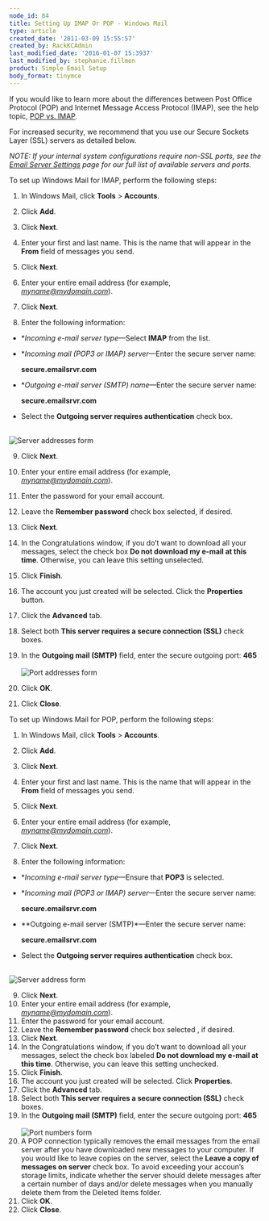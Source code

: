```yaml
---
node_id: 84
title: Setting Up IMAP Or POP - Windows Mail
type: article
created_date: '2011-03-09 15:55:57'
created_by: RackKCAdmin
last_modified_date: '2016-01-07 15:3937'
last_modified_by: stephanie.fillmon
product: Simple Email Setup
body_format: tinymce
---
```


If you would like to learn more about the differences between Post
Office Protocol (POP) and Internet Message Access Protocol (IMAP), see
the help topic, [POP vs.
IMAP](http://www.rackspace.com/knowledge_center/article/imap-and-pop-mail-protocol-comparison).

For increased security, we recommend that you use our Secure Sockets
Layer (SSL) servers as detailed below.

*NOTE: If your internal system configurations require non-SSL ports, see
the [Email Server
Settings](http://www.rackspace.com/apps/support/portal/1088) page for
our full list of available servers and ports.*

To set up Windows Mail for IMAP, perform the following steps:

1.    In Windows Mail, click **Tools** \> **Accounts**.

2.    Click **Add**.

3.    Click **Next**.

4.    Enter your first and last name. This is the name that will appear
in the **From** field of messages you send.

5.    Click **Next**.

6.    Enter your entire email address (for example,
*myname@mydomain.com*).

7.    Click **Next**.

8.    Enter the following information:

-   **Incoming e-mail server type*&mdash;Select **IMAP** from the list.
-   **Incoming mail (POP3 or IMAP) server*&mdash;Enter the secure server
    name:

    **secure.emailsrvr.com**

-   **Outgoing e-mail server (SMTP) name*&mdash;Enter the secure server name:

    **secure.emailsrvr.com**

-   Select the **Outgoing server requires authentication** check box.

 \
 ![ Server addresses
form](http://c458714.r14.cf2.rackcdn.com/EA_ServerSettings_01.png)

9.    Click **Next**.
10. Enter your entire email address (for example,
*myname@mydomain.com*).
11. Enter the password for your email account.
12. Leave the **Remember password** check box selected, if desired.
13. Click **Next**.
14. In the Congratulations window, if you do&rsquo;t want to download all
your messages, select the check box **Do not download my e-mail at this
time**. Otherwise, you can leave this setting unselected.
15. Click **Finish**.
16. The account you just created will be selected. Click the
**Properties** button.
17. Click the **Advanced** tab.

18.  Select both **This server requires a secure connection (SSL)**
check boxes.
19. In the **Outgoing mail (SMTP)** field, enter the secure outgoing
port: **465**\
  \
 ![ Port addresses
form](http://c458714.r14.cf2.rackcdn.com/EA_AdvancedSettings_02.png)
20. Click **OK**.
21. Click **Close**.

To set up Windows Mail for POP, perform the following steps:

1.    In Windows Mail, click **Tools** \> **Accounts**.

2.    Click **Add**.

3.    Click **Next**.

4.    Enter your first and last name. This is the name that will appear
in the **From** field of messages you send.

5.    Click **Next**.

6.    Enter your entire email address (for example,
*myname@mydomain.com*).

7.    Click **Next**.

8.    Enter the following information:

-   **Incoming e-mail server type*&mdash;Ensure that **POP3** is selected.
-   **Incoming mail (POP3 or IMAP) server*&mdash;Enter the secure server
    name:

    **secure.emailsrvr.com**

-   **Outgoing e-mail server (SMTP)*&mdash;Enter the secure server name:

    **secure.emailsrvr.com**

-   Select the **Outgoing server requires authentication** check box.

 \
 ![ Server address
form](http://c458716.r16.cf2.rackcdn.com/EA_SetupServers_01.png)

9.    Click **Next**.
10. Enter your entire email address (for example,
*myname@mydomain.com*).
11. Enter the password for your email account.
12. Leave the **Remember password** check box selected , if desired. 
13. Click **Next**.
14. In the Congratulations window, if you do&rsquo;t want to download all
your messages, select the check box labeled **Do not download my e-mail
at this time**. Otherwise, you can leave this setting unchecked.
15. Click **Finish**.
16. The account you just created will be selected. Click
**Properties**.
17. Click the **Advanced** tab.
18. Select both **This server requires a secure connection (SSL)**
check boxes.
19. In the **Outgoing mail (SMTP)** field, enter the secure outgoing
port: **465**\
  \
 ![ Port numbers
form](http://c458716.r16.cf2.rackcdn.com/EA_AdvancedSettings_02.png)
20. A POP connection typically removes the email messages from the
email server after you have downloaded new messages to your computer. 
If you would like to leave copies on the server, select the **Leave a
copy of messages on server** check box. To avoid exceeding your
accoun&rsquo;s storage limits, indicate whether the server should delete
messages after a certain number of days and/or delete messages when you
manually delete them from the Deleted Items folder.
21. Click **OK**.
22. Click **Close**.

